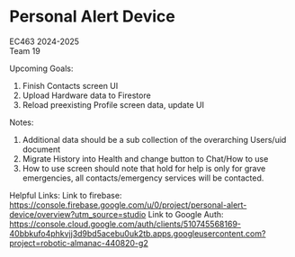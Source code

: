 Personal Alert Device
=================
EC463 2024-2025\
Team 19

Upcoming Goals:
1. Finish Contacts screen UI
3. Upload Hardware data to Firestore
4. Reload preexisting Profile screen data, update UI

Notes:
1. Additional data should be a sub collection of the overarching Users/uid document
3. Migrate History into Health and change button to Chat/How to use
4. How to use screen should note that hold for help is only for grave emergencies, all contacts/emergency services will be contacted.

Helpful Links:
Link to firebase: https://console.firebase.google.com/u/0/project/personal-alert-device/overview?utm_source=studio
Link to Google Auth: https://console.cloud.google.com/auth/clients/510745568169-40bbkufo4phkvjj3d9bd5acebu0uk2tb.apps.googleusercontent.com?project=robotic-almanac-440820-g2

